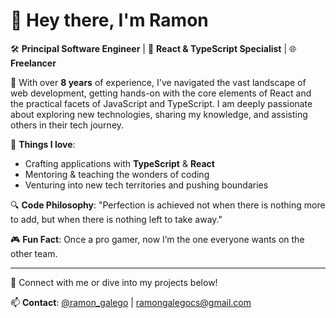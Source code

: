 # 👋 Hey there, I'm Ramon

🛠 **Principal Software Engineer** | 🧪 **React & TypeScript Specialist** | 🌐 **Freelancer**


🌱 With over **8 years** of experience, I've navigated the vast landscape of web development, getting hands-on with the core elements of React and the practical facets of JavaScript and TypeScript. I am deeply passionate about exploring new technologies, sharing my knowledge, and assisting others in their tech journey.

🚀 **Things I love**: 
- Crafting applications with **TypeScript** & **React**
- Mentoring & teaching the wonders of coding
- Venturing into new tech territories and pushing boundaries

🔍 **Code Philosophy**: "Perfection is achieved not when there is nothing more to add, but when there is nothing left to take away."

🎮 **Fun Fact**: Once a pro gamer, now I’m the one everyone wants on the other team.

---

🔗 Connect with me or dive into my projects below!

📫 **Contact**: [@ramon_galego](https://twitter.com/ramon_galego) | ramongalegocs@gmail.com
